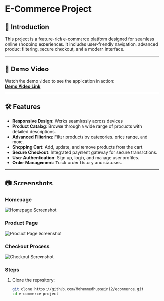 # E-Commerce Project

## 🚀 Introduction

This project is a feature-rich e-commerce platform designed for seamless online shopping experiences. It includes user-friendly navigation, advanced product filtering, secure checkout, and a modern interface.

---

## 🎥 Demo Video

Watch the demo video to see the application in action:  
**[Demo Video Link]()**

---

## 🛠 Features

- **Responsive Design**: Works seamlessly across devices.
- **Product Catalog**: Browse through a wide range of products with detailed descriptions.
- **Advanced Filtering**: Filter products by categories, price range, and more.
- **Shopping Cart**: Add, update, and remove products from the cart.
- **Secure Checkout**: Integrated payment gateway for secure transactions.
- **User Authentication**: Sign up, login, and manage user profiles.
- **Order Management**: Track order history and statuses.

---

## 📷 Screenshots

### Homepage
![Homepage Screenshot](screenshots/homepage.png)

### Product Page
![Product Page Screenshot](screenshots/product-page.png)

### Checkout Process
![Checkout Screenshot](screenshots/checkout.png)

### Steps
1. Clone the repository:
   ```bash
   git clone https://github.com/Mohammedhussein12/ecommerce.git
   cd e-commerce-project
